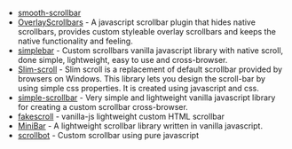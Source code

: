 - [smooth-scrollbar](https://github.com/idiotWu/smooth-scrollbar)
- [OverlayScrollbars](https://github.com/KingSora/OverlayScrollbars) - A javascript scrollbar plugin that hides native scrollbars, provides custom styleable overlay scrollbars and keeps the native functionality and feeling.
- [simplebar](https://github.com/Grsmto/simplebar) - Custom scrollbars vanilla javascript library with native scroll, done simple, lightweight, easy to use and cross-browser.
- [Slim-scroll](https://github.com/kamlekar/slim-scroll) - Slim scroll is a replacement of default scrollbar provided by browsers on Windows. This library lets you design the scroll-bar by using simple css properties. It is created using javascript and css.
- [simple-scrollbar](https://github.com/buzinas/simple-scrollbar) - Very simple and lightweight vanilla javascript library for creating a custom scrollbar cross-browser.
- [fakescroll](https://github.com/yairEO/fakescroll) - vanilla-js lightweight custom HTML scrollbar
- [MiniBar](https://github.com/Mobius1/MiniBar) - A lightweight scrollbar library written in vanilla javascript.
- [scrollbot](https://github.com/akzhy/scrollbot) - Custom scrollbar using pure javascript
